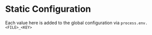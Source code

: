 # Static Configuration
Each value here is added to the global configuration via `process.env.<FILE>_<KEY>`